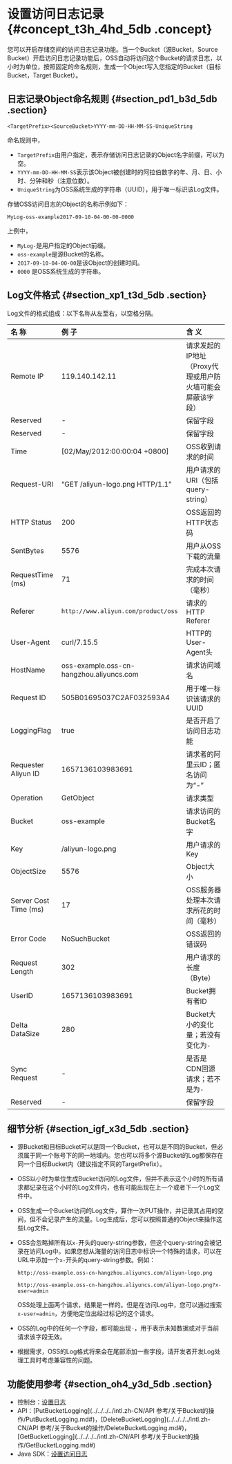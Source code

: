 # 设置访问日志记录 {#concept_t3h_4hd_5db .concept}

您可以开启存储空间的访问日志记录功能。当一个Bucket（源Bucket，Source Bucket）开启访问日志记录功能后，OSS自动将访问这个Bucket的请求日志，以小时为单位，按照固定的命名规则，生成一个Object写入您指定的Bucket（目标Bucket，Target Bucket）。

## 日志记录Object命名规则 {#section_pd1_b3d_5db .section}

```
<TargetPrefix><SourceBucket>YYYY-mm-DD-HH-MM-SS-UniqueString
```

命名规则中，

-   `TargetPrefix`由用户指定，表示存储访问日志记录的Object名字前缀，可以为空。
-   `YYYY-mm-DD-HH-MM-SS`表示该Object被创建时的阿拉伯数字的年、月、日、小时、分钟和秒（注意位数）。
-   `UniqueString`为OSS系统生成的字符串（UUID），用于唯一标识该Log文件。

存储OSS访问日志的Object的名称示例如下：

```
MyLog-oss-example2017-09-10-04-00-00-0000
```

上例中，

-   `MyLog-`是用户指定的Object前缀。
-   `oss-example`是源Bucket的名称。
-   `2017-09-10-04-00-00`是该Object的创建时间。
-   `0000` 是OSS系统生成的字符串。

## Log文件格式 {#section_xp1_t3d_5db .section}

Log文件的格式组成：以下名称从左至右，以空格分隔。

|名 称|例 子|含 义|
|:--|:--|:--|
|Remote IP|119.140.142.11|请求发起的IP地址（Proxy代理或用户防火墙可能会屏蔽该字段）|
|Reserved|-|保留字段|
|Reserved|-|保留字段|
|Time|\[02/May/2012:00:00:04 +0800\]|OSS收到请求的时间|
|Request-URI|“GET /aliyun-logo.png HTTP/1.1”|用户请求的URI（包括query-string）|
|HTTP Status|200|OSS返回的HTTP状态码|
|SentBytes|5576|用户从OSS下载的流量|
|RequestTime \(ms\)|71|完成本次请求的时间（毫秒）|
|Referer|`http://www.aliyun.com/product/oss`|请求的HTTP Referer|
|User-Agent|curl/7.15.5|HTTP的User-Agent头|
|HostName|oss-example.oss-cn-hangzhou.aliyuncs.com|请求访问域名|
|Request ID|505B01695037C2AF032593A4|用于唯一标识该请求的UUID|
|LoggingFlag|true|是否开启了访问日志功能|
|Requester Aliyun ID|1657136103983691|请求者的阿里云ID；匿名访问为“-”|
|Operation|GetObject|请求类型|
|Bucket|oss-example|请求访问的Bucket名字|
|Key|/aliyun-logo.png|用户请求的Key|
|ObjectSize|5576|Object大小|
|Server Cost Time \(ms\)|17|OSS服务器处理本次请求所花的时间（毫秒）|
|Error Code|NoSuchBucket|OSS返回的错误码|
|Request Length|302|用户请求的长度（Byte）|
|UserID|1657136103983691|Bucket拥有者ID|
|Delta DataSize|280|Bucket大小的变化量；若没有变化为`-`|
|Sync Request|-|是否是CDN回源请求；若不是为`-`|
|Reserved|-|保留字段|

## 细节分析 {#section_igf_x3d_5db .section}

-   源Bucket和目标Bucket可以是同一个Bucket，也可以是不同的Bucket，但必须属于同一个账号下的同一地域内。您也可以将多个源Bucket的Log都保存在同一个目标Bucket内（建议指定不同的TargetPrefix）。
-   OSS以小时为单位生成Bucket访问的Log文件，但并不表示这个小时的所有请求都记录在这个小时的Log文件内，也有可能出现在上一个或者下一个Log文件中。
-   OSS生成一个Bucket访问的Log文件，算作一次PUT操作，并记录其占用的空间，但不会记录产生的流量。Log生成后，您可以按照普通的Object来操作这些Log文件。
-   OSS会忽略掉所有以`x-`开头的query-string参数，但这个query-string会被记录在访问Log中。如果您想从海量的访问日志中标识一个特殊的请求，可以在URL中添加一个`x-`开头的query-string参数。例如：

    `http://oss-example.oss-cn-hangzhou.aliyuncs.com/aliyun-logo.png`

    `http://oss-example.oss-cn-hangzhou.aliyuncs.com/aliyun-logo.png?x-user=admin`

    OSS处理上面两个请求，结果是一样的。但是在访问Log中，您可以通过搜索`x-user=admin`，方便地定位出经过标记的这个请求。

-   OSS的Log中的任何一个字段，都可能出现`-`，用于表示未知数据或对于当前请求该字段无效。
-   根据需求，OSS的Log格式将来会在尾部添加一些字段，请开发者开发Log处理工具时考虑兼容性的问题。

## 功能使用参考 {#section_oh4_y3d_5db .section}

-   控制台：[设置日志](../../../../intl.zh-CN/控制台用户指南/管理存储空间/设置日志.md#)
-   API：[PutBucketLogging](../../../../intl.zh-CN/API 参考/关于Bucket的操作/PutBucketLogging.md#)，[DeleteBucketLogging](../../../../intl.zh-CN/API 参考/关于Bucket的操作/DeleteBucketLogging.md#)，[GetBucketLogging](../../../../intl.zh-CN/API 参考/关于Bucket的操作/GetBucketLogging.md#)
-   Java SDK：[设置访问日志](https://www.alibabacloud.com/help/doc-detail/32019.htm)

